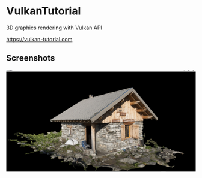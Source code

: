 # VulkanTutorial
3D graphics rendering with Vulkan API

https://vulkan-tutorial.com


## Screenshots

![image](https://raw.githubusercontent.com/dtrajko/VulkanTutorial/master/screenshots/2022-04-24-08-56.jpg)
